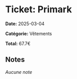 # Ticket: Primark

**Date:** 2025-03-04

**Catégorie:** Vêtements

**Total:** 67.7€

## Notes

_Aucune note_